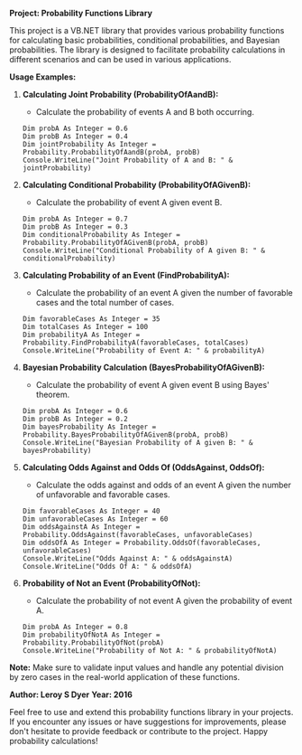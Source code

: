 ﻿**Project: Probability Functions Library**

This project is a VB.NET library that provides various probability functions for calculating basic probabilities, conditional probabilities, and Bayesian probabilities. The library is designed to facilitate probability calculations in different scenarios and can be used in various applications.

**Usage Examples:**

1. **Calculating Joint Probability (ProbabilityOfAandB):**
   - Calculate the probability of events A and B both occurring.
   ```vb.net
   Dim probA As Integer = 0.6
   Dim probB As Integer = 0.4
   Dim jointProbability As Integer = Probability.ProbabilityOfAandB(probA, probB)
   Console.WriteLine("Joint Probability of A and B: " & jointProbability)
   ```

2. **Calculating Conditional Probability (ProbabilityOfAGivenB):**
   - Calculate the probability of event A given event B.
   ```vb.net
   Dim probA As Integer = 0.7
   Dim probB As Integer = 0.3
   Dim conditionalProbability As Integer = Probability.ProbabilityOfAGivenB(probA, probB)
   Console.WriteLine("Conditional Probability of A given B: " & conditionalProbability)
   ```

3. **Calculating Probability of an Event (FindProbabilityA):**
   - Calculate the probability of an event A given the number of favorable cases and the total number of cases.
   ```vb.net
   Dim favorableCases As Integer = 35
   Dim totalCases As Integer = 100
   Dim probabilityA As Integer = Probability.FindProbabilityA(favorableCases, totalCases)
   Console.WriteLine("Probability of Event A: " & probabilityA)
   ```

4. **Bayesian Probability Calculation (BayesProbabilityOfAGivenB):**
   - Calculate the probability of event A given event B using Bayes' theorem.
   ```vb.net
   Dim probA As Integer = 0.6
   Dim probB As Integer = 0.2
   Dim bayesProbability As Integer = Probability.BayesProbabilityOfAGivenB(probA, probB)
   Console.WriteLine("Bayesian Probability of A given B: " & bayesProbability)
   ```

5. **Calculating Odds Against and Odds Of (OddsAgainst, OddsOf):**
   - Calculate the odds against and odds of an event A given the number of unfavorable and favorable cases.
   ```vb.net
   Dim favorableCases As Integer = 40
   Dim unfavorableCases As Integer = 60
   Dim oddsAgainstA As Integer = Probability.OddsAgainst(favorableCases, unfavorableCases)
   Dim oddsOfA As Integer = Probability.OddsOf(favorableCases, unfavorableCases)
   Console.WriteLine("Odds Against A: " & oddsAgainstA)
   Console.WriteLine("Odds Of A: " & oddsOfA)
   ```

6. **Probability of Not an Event (ProbabilityOfNot):**
   - Calculate the probability of not event A given the probability of event A.
   ```vb.net
   Dim probA As Integer = 0.8
   Dim probabilityOfNotA As Integer = Probability.ProbabilityOfNot(probA)
   Console.WriteLine("Probability of Not A: " & probabilityOfNotA)
   ```

**Note:** Make sure to validate input values and handle any potential division by zero cases in the real-world application of these functions.

**Author: Leroy S Dyer**
**Year: 2016**

Feel free to use and extend this probability functions library in your projects. If you encounter any issues or have suggestions for improvements, please don't hesitate to provide feedback or contribute to the project. Happy probability calculations!